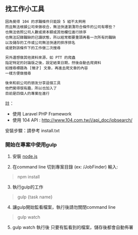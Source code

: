 ## 找工作小工具

	因為覺得 104 的求職條件只能設 5 組不太夠用
	而且無法根據公司來做收合，無法快速瀏灠符合條件的公司有哪些？
	也無法依照公司人數或資本額或其他欄位進行排序
	也無法記錄職缺的已讀狀態，所以經常都要重頭再看一次所有的職缺
	以及儲存的工作或公司無法快速的排序排名
	或是對該條件下的工作做二次搜尋

	另外還想做其他資料來源，如 PTT 的爬蟲
	指定特定的討論版之後，設定結束日期，然後自動去爬資料
	如搜尋標題為 [徵才] 文章，再進去爬文章的內容
	一樣方便做搜尋

	後來和前公司的朋友分享這個工具
	他們覺得很有趣，所以也加入了
	目前是四個人的專案在進行

註：
* 使用 Laravel PHP Framework
* 使用 104 API : http://www.104.com.tw/i/api_doc/jobsearch/

安裝步驟：請參考 install.txt


### 開始在專案中使用gulp

1. 安裝 [node.js](https://nodejs.org/)

2. 在command line 切到專案目錄 (ex: /JobFinder) 輸入:
> npm install

3. 執行gulp的工作
> gulp {task name}

4. 讓gulp開始監看檔案，執行後請勿關閉command line
> gulp watch

5. gulp watch 執行後 只要有監看到的檔案，儲存後都會自動佈署
